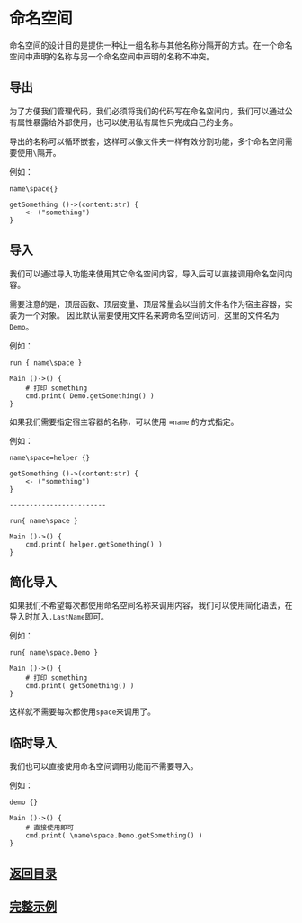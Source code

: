 # 命名空间
命名空间的设计目的是提供一种让一组名称与其他名称分隔开的方式。在一个命名空间中声明的名称与另一个命名空间中声明的名称不冲突。

## 导出
为了方便我们管理代码，我们必须将我们的代码写在命名空间内，我们可以通过公有属性暴露给外部使用，也可以使用私有属性只完成自己的业务。

导出的名称可以循环嵌套，这样可以像文件夹一样有效分割功能，多个命名空间需要使用`\`隔开。

例如：
```
name\space{}

getSomething ()->(content:str) {
    <- ("something")
}
```
## 导入
我们可以通过导入功能来使用其它命名空间内容，导入后可以直接调用命名空间内容。

需要注意的是，顶层函数、顶层变量、顶层常量会以当前文件名作为宿主容器，实装为一个对象。
因此默认需要使用文件名来跨命名空间访问，这里的文件名为`Demo`。

例如：
```
run { name\space }

Main ()->() {
    # 打印 something
    cmd.print( Demo.getSomething() )
}
```

如果我们需要指定宿主容器的名称，可以使用 `=name` 的方式指定。

例如：
```
name\space=helper {}

getSomething ()->(content:str) {
    <- ("something")
}

------------------------

run{ name\space }

Main ()->() {
    cmd.print( helper.getSomething() )
}
```
## 简化导入
如果我们不希望每次都使用命名空间名称来调用内容，我们可以使用简化语法，在导入时加入`.LastName`即可。

例如：
```
run{ name\space.Demo }

Main ()->() {
    # 打印 something
    cmd.print( getSomething() )
}
```
这样就不需要每次都使用`space`来调用了。
## 临时导入
我们也可以直接使用命名空间调用功能而不需要导入。

例如：
```
demo {}

Main ()->() {
    # 直接使用即可
    cmd.print( \name\space.Demo.getSomething() )    
}
```

## [返回目录](./introduction.md)
## [完整示例](../example.xs)
